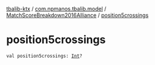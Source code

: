 [tbalib-ktx](../../index.md) / [com.npmanos.tbalib.model](../index.md) / [MatchScoreBreakdown2016Alliance](index.md) / [position5crossings](./position5crossings.md)

# position5crossings

`val position5crossings: `[`Int`](https://kotlinlang.org/api/latest/jvm/stdlib/kotlin/-int/index.html)`?`